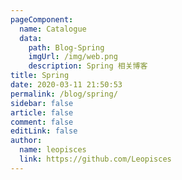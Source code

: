 ```yaml
---
pageComponent:
  name: Catalogue
  data:
    path: Blog-Spring
    imgUrl: /img/web.png
    description: Spring 相关博客
title: Spring
date: 2020-03-11 21:50:53
permalink: /blog/spring/
sidebar: false
article: false
comment: false
editLink: false
author:
  name: leopisces
  link: https://github.com/Leopisces
---
```

